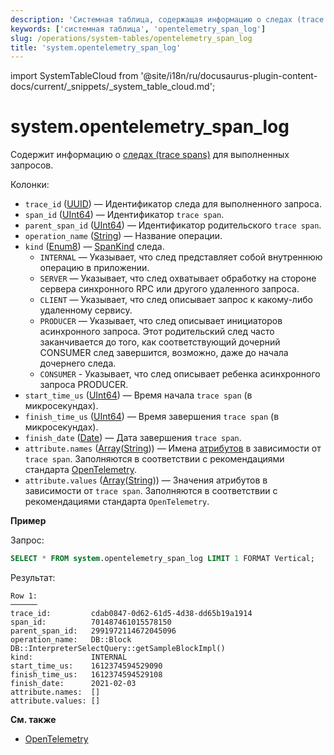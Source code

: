 ```yaml
---
description: 'Системная таблица, содержащая информацию о следах (trace spans) для выполненных запросов.'
keywords: ['системная таблица', 'opentelemetry_span_log']
slug: /operations/system-tables/opentelemetry_span_log
title: 'system.opentelemetry_span_log'
---
```


import SystemTableCloud from '@site/i18n/ru/docusaurus-plugin-content-docs/current/_snippets/_system_table_cloud.md';


# system.opentelemetry_span_log

<SystemTableCloud/>

Содержит информацию о [следах (trace spans)](https://opentracing.io/docs/overview/spans/) для выполненных запросов.

Колонки:

- `trace_id` ([UUID](../../sql-reference/data-types/uuid.md)) — Идентификатор следа для выполненного запроса.
- `span_id` ([UInt64](../../sql-reference/data-types/int-uint.md)) — Идентификатор `trace span`.
- `parent_span_id` ([UInt64](../../sql-reference/data-types/int-uint.md)) — Идентификатор родительского `trace span`.
- `operation_name` ([String](../../sql-reference/data-types/string.md)) — Название операции.
- `kind` ([Enum8](../../sql-reference/data-types/enum.md)) — [SpanKind](https://opentelemetry.io/docs/reference/specification/trace/api/#spankind) следа.
    - `INTERNAL` — Указывает, что след представляет собой внутреннюю операцию в приложении.
    - `SERVER` — Указывает, что след охватывает обработку на стороне сервера синхронного RPC или другого удаленного запроса.
    - `CLIENT` — Указывает, что след описывает запрос к какому-либо удаленному сервису.
    - `PRODUCER` — Указывает, что след описывает инициаторов асинхронного запроса. Этот родительский след часто заканчивается до того, как соответствующий дочерний CONSUMER след завершится, возможно, даже до начала дочернего следа.
    - `CONSUMER` - Указывает, что след описывает ребенка асинхронного запроса PRODUCER.
- `start_time_us` ([UInt64](../../sql-reference/data-types/int-uint.md)) — Время начала `trace span` (в микросекундах).
- `finish_time_us` ([UInt64](../../sql-reference/data-types/int-uint.md)) — Время завершения `trace span` (в микросекундах).
- `finish_date` ([Date](../../sql-reference/data-types/date.md)) — Дата завершения `trace span`.
- `attribute.names` ([Array](../../sql-reference/data-types/array.md)([String](../../sql-reference/data-types/string.md))) — Имена [атрибутов](https://opentelemetry.io/docs/go/instrumentation/#attributes) в зависимости от `trace span`. Заполняются в соответствии с рекомендациями стандарта [OpenTelemetry](https://opentelemetry.io/).
- `attribute.values` ([Array](../../sql-reference/data-types/array.md)([String](../../sql-reference/data-types/string.md))) — Значения атрибутов в зависимости от `trace span`. Заполняются в соответствии с рекомендациями стандарта `OpenTelemetry`.

**Пример**

Запрос:

```sql
SELECT * FROM system.opentelemetry_span_log LIMIT 1 FORMAT Vertical;
```

Результат:

```text
Row 1:
──────
trace_id:         cdab0847-0d62-61d5-4d38-dd65b19a1914
span_id:          701487461015578150
parent_span_id:   2991972114672045096
operation_name:   DB::Block DB::InterpreterSelectQuery::getSampleBlockImpl()
kind:             INTERNAL
start_time_us:    1612374594529090
finish_time_us:   1612374594529108
finish_date:      2021-02-03
attribute.names:  []
attribute.values: []
```

**См. также**

- [OpenTelemetry](../../operations/opentelemetry.md)
